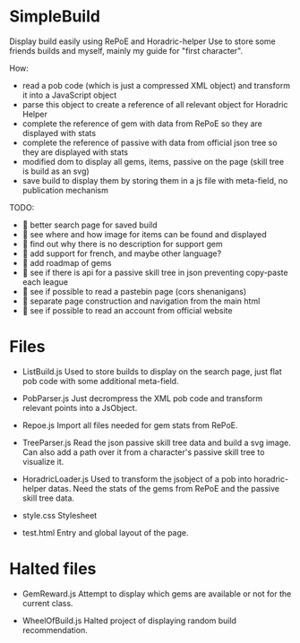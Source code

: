# SimpleBuild

Display build easily using RePoE and Horadric-helper
Use to store some friends builds and myself, mainly my guide for "first character".

How: 
* read a pob code (which is just a compressed XML object) and transform it into a JavaScript object
* parse this object to create a reference of all relevant object for Horadric Helper
* complete the reference of gem with data from RePoE so they are displayed with stats
* complete the reference of passive with data from official json tree so they are displayed with stats
* modified dom to display all gems, items, passive on the page (skill tree is build as an svg)
* save build to display them by storing them in a js file with meta-field, no publication mechanism

TODO:
* :art: better search page for saved build
* :art: see where and how image for items can be found and displayed
* :art: find out why there is no description for support gem
* :construction: add support for french, and maybe other language?
* :construction: add roadmap of gems
* 🔧 see if there is api for a passive skill tree in json preventing copy-paste each league
* 🔧 see if possible to read a pastebin page (cors shenanigans)
* 🔧 separate page construction and navigation from the main html
* 🔧 see if possible to read an account from official website

# Files

* ListBuild.js
Used to store builds to display on the search page, just flat pob code with some additional meta-field.

* PobParser.js
Just decrompress the XML pob code and transform relevant points into a JsObject.

* Repoe.js
Import all files needed for gem stats from RePoE.

* TreeParser.js
Read the json passive skill tree data and build a svg image. Can also add a path over it from a character's passive skill tree to visualize it.

* HoradricLoader.js
Used to transform the jsobject of a pob into horadric-helper datas. Need the stats of the gems from RePoE and the passive skill tree data.

* style.css
Stylesheet

* test.html
Entry and global layout of the page.

# Halted files

* GemReward.js
Attempt to display which gems are available or not for the current class.

* WheelOfBuild.js
Halted project of displaying random build recommendation.
